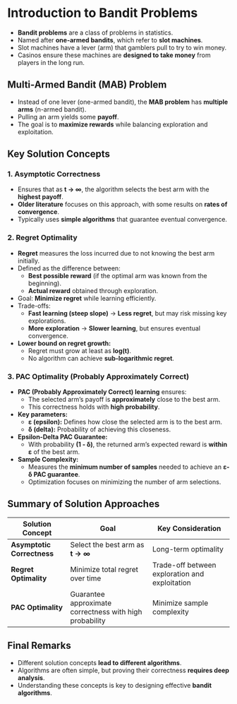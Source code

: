 
# Introduction to Bandit Problems
- **Bandit problems** are a class of problems in statistics.
- Named after **one-armed bandits**, which refer to **slot machines**.
- Slot machines have a lever (arm) that gamblers pull to try to win money.
- Casinos ensure these machines are **designed to take money** from players in the long run.

## Multi-Armed Bandit (MAB) Problem
- Instead of one lever (one-armed bandit), the **MAB problem** has **multiple arms** (n-armed bandit).
- Pulling an arm yields some **payoff**.
- The goal is to **maximize rewards** while balancing exploration and exploitation.

## Key Solution Concepts

### 1. **Asymptotic Correctness**
- Ensures that as **t → ∞**, the algorithm selects the best arm with the **highest payoff**.
- **Older literature** focuses on this approach, with some results on **rates of convergence**.
- Typically uses **simple algorithms** that guarantee eventual convergence.

### 2. **Regret Optimality**
- **Regret** measures the loss incurred due to not knowing the best arm initially.
- Defined as the difference between:
  - **Best possible reward** (if the optimal arm was known from the beginning).
  - **Actual reward** obtained through exploration.
- Goal: **Minimize regret** while learning efficiently.
- Trade-offs:
  - **Fast learning (steep slope)** → **Less regret**, but may risk missing key explorations.
  - **More exploration** → **Slower learning**, but ensures eventual convergence.
- **Lower bound on regret growth:**  
  - Regret must grow at least as **log(t)**.
  - No algorithm can achieve **sub-logarithmic regret**.

### 3. **PAC Optimality (Probably Approximately Correct)**
- **PAC (Probably Approximately Correct) learning** ensures:
  - The selected arm’s payoff is **approximately** close to the best arm.
  - This correctness holds with **high probability**.
- **Key parameters:**
  - **ε (epsilon):** Defines how close the selected arm is to the best arm.
  - **δ (delta):** Probability of achieving this closeness.
- **Epsilon-Delta PAC Guarantee:**
  - With probability **(1 - δ)**, the returned arm’s expected reward is **within ε** of the best arm.
- **Sample Complexity:**  
  - Measures the **minimum number of samples** needed to achieve an **ε-δ PAC guarantee**.
  - Optimization focuses on minimizing the number of arm selections.

## Summary of Solution Approaches
| Solution Concept       | Goal                                             | Key Consideration |
|-----------------------|-------------------------------------------------|-------------------|
| **Asymptotic Correctness** | Select the best arm as **t → ∞** | Long-term optimality |
| **Regret Optimality** | Minimize total regret over time | Trade-off between exploration and exploitation |
| **PAC Optimality** | Guarantee approximate correctness with high probability | Minimize sample complexity |

## Final Remarks
- Different solution concepts **lead to different algorithms**.
- Algorithms are often simple, but proving their correctness **requires deep analysis**.
- Understanding these concepts is key to designing effective **bandit algorithms**.
